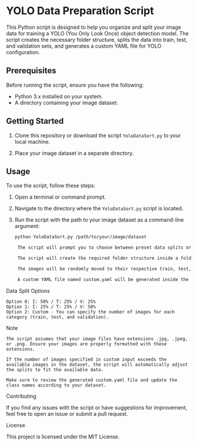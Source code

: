 
# YOLO Data Preparation Script

This Python script is designed to help you organize and split your image data for training a YOLO (You Only Look Once) object detection model. The script creates the necessary folder structure, splits the data into train, test, and validation sets, and generates a custom YAML file for YOLO configuration.

## Prerequisites

Before running the script, ensure you have the following:

- Python 3.x installed on your system.
- A directory containing your image dataset.

## Getting Started

1. Clone this repository or download the script `YoloDataSort.py` to your local machine.

2. Place your image dataset in a separate directory.

## Usage

To use the script, follow these steps:

1. Open a terminal or command prompt.

2. Navigate to the directory where the `YoloDataSort.py` script is located.

3. Run the script with the path to your image dataset as a command-line argument:

   ```bash
   python YoloDataSort.py /path/to/your/image/dataset

    The script will prompt you to choose between preset data splits or provide custom values for train, test, and validation sets. Select an option based on your requirements.

    The script will create the required folder structure inside a folder called YoloReadyToTrain in the current working directory.

    The images will be randomly moved to their respective train, test, and validation folders according to the chosen data split.

    A custom YAML file named custom.yaml will be generated inside the YoloReadyToTrain folder. This file contains the paths to the train, validation, and test folders, as well as the number of classes and class names. You should edit this file to match your specific class names and number of classes.

Data Split Options

    Option 0: I: 50% / T: 25% / V: 25%
    Option 1: I: 25% / T: 25% / V: 50%
    Option 2: Custom - You can specify the number of images for each category (train, test, and validation).

Note

    The script assumes that your image files have extensions .jpg, .jpeg, or .png. Ensure your images are properly formatted with these extensions.

    If the number of images specified in custom input exceeds the available images in the dataset, the script will automatically adjust the splits to fit the available data.

    Make sure to review the generated custom.yaml file and update the class names according to your dataset.

Contributing

If you find any issues with the script or have suggestions for improvement, feel free to open an issue or submit a pull request.

License

This project is licensed under the MIT License.